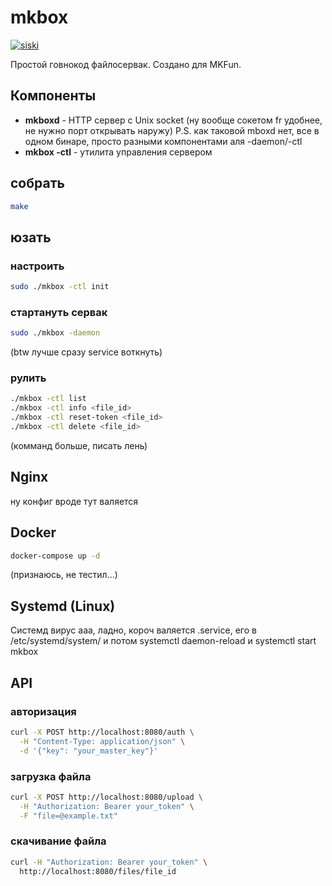 # mkbox
<a href="">[![siski](https://img.shields.io/badge/%D0%9F%D0%BE%D0%B7%D0%B4%D0%BD%D1%8F%D0%BA%D0%BE%D0%B2-%D0%9F%D0%BE%D0%B4%D0%BF%D0%B8%D1%81%D0%B0%D1%82%D1%8C%D1%81%D1%8F-0088cc)](https://github.com/mkfun/mkox)</a>

Простой говнокод файлосервак. Создано для MKFun.

## Компоненты

- **mkboxd** - HTTP сервер с Unix socket (ну вообще сокетом fr удобнее, не нужно порт открывать наружу) P.S. как таковой mboxd нет, все в одном бинаре, просто разными компонентами аля -daemon/-ctl
- **mkbox -ctl** - утилита управления сервером

## собрать

```bash
make
```

## юзать

### настроить

```bash
sudo ./mkbox -ctl init
```

### стартануть сервак

```bash
sudo ./mkbox -daemon
```
(btw лучше сразу service воткнуть)

### рулить

```bash
./mkbox -ctl list
./mkbox -ctl info <file_id>
./mkbox -ctl reset-token <file_id>
./mkbox -ctl delete <file_id>
```

(комманд больше, писать лень)

## Nginx

ну конфиг вроде тут валяется

## Docker

```bash
docker-compose up -d
```

(признаюсь, не тестил...)

## Systemd (Linux)

Системд вирус ааа, ладно, короч валяется .service, его в /etc/systemd/system/ и потом systemctl daemon-reload и systemctl start mkbox

## API

### авторизация

```bash
curl -X POST http://localhost:8080/auth \
  -H "Content-Type: application/json" \
  -d '{"key": "your_master_key"}'
```

### загрузка файла

```bash
curl -X POST http://localhost:8080/upload \
  -H "Authorization: Bearer your_token" \
  -F "file=@example.txt"
```

### скачивание файла

```bash
curl -H "Authorization: Bearer your_token" \
  http://localhost:8080/files/file_id
```
